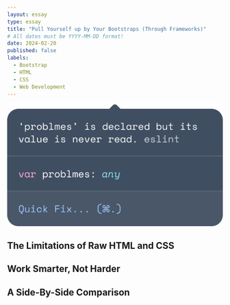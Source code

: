 ```yaml
---
layout: essay
type: essay
title: "Pull Yourself up by Your Bootstraps (Through Frameworks)"
# All dates must be YYYY-MM-DD format!
date: 2024-02-20
published: false
labels:
  - Bootstrap
  - HTML
  - CSS
  - Web Development
---
```

<p align="center">
  <img src="../img/eslint.png" />
</p>

## The Limitations of Raw HTML and CSS

  

## Work Smarter, Not Harder



## A Side-By-Side Comparison
